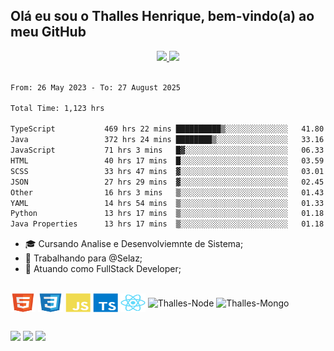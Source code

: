 ## Olá eu sou o Thalles Henrique, bem-vindo(a) ao meu GitHub

<div align="center">
  <a href="https://github.com/Thalles-HsA">
  <img height="180em" src="https://github-readme-stats.vercel.app/api?username=Thalles-HsA&show_icons=true&theme=radical&include_all_commits=true&count_private=true"/>
  <img height="180em" src="https://github-readme-stats.vercel.app/api/top-langs/?username=Thalles-HsA&exclude_repo=github-readme-stats,Pong,Freeway-JS&langs_count=5&theme=radical"/>
</div><br>
  
  <!--START_SECTION:waka-->

```txt
From: 26 May 2023 - To: 27 August 2025

Total Time: 1,123 hrs

TypeScript           469 hrs 22 mins ██████████▒░░░░░░░░░░░░░░   41.80 %
Java                 372 hrs 24 mins ████████▒░░░░░░░░░░░░░░░░   33.16 %
JavaScript           71 hrs 3 mins   █▓░░░░░░░░░░░░░░░░░░░░░░░   06.33 %
HTML                 40 hrs 17 mins  █░░░░░░░░░░░░░░░░░░░░░░░░   03.59 %
SCSS                 33 hrs 47 mins  ▓░░░░░░░░░░░░░░░░░░░░░░░░   03.01 %
JSON                 27 hrs 29 mins  ▓░░░░░░░░░░░░░░░░░░░░░░░░   02.45 %
Other                16 hrs 3 mins   ▒░░░░░░░░░░░░░░░░░░░░░░░░   01.43 %
YAML                 14 hrs 54 mins  ▒░░░░░░░░░░░░░░░░░░░░░░░░   01.33 %
Python               13 hrs 17 mins  ▒░░░░░░░░░░░░░░░░░░░░░░░░   01.18 %
Java Properties      13 hrs 17 mins  ▒░░░░░░░░░░░░░░░░░░░░░░░░   01.18 %
```

<!--END_SECTION:waka-->

  - 🎓 Cursando Analise e Desenvolviemnte de Sistema;
  - 🌱 Trabalhando para @Selaz;
  - 🎯 Atuando como FullStack Developer;
 
<div style="display: inline_block"><br>
  <img align="center" alt="Thalles-HTML" height="30" width="40" src="https://raw.githubusercontent.com/devicons/devicon/master/icons/html5/html5-original.svg">
  <img align="center" alt="Thalles-CSS" height="30" width="40" src="https://raw.githubusercontent.com/devicons/devicon/master/icons/css3/css3-original.svg">
  <img align="center" alt="Thalles-Js" height="30" width="40" src="https://raw.githubusercontent.com/devicons/devicon/master/icons/javascript/javascript-plain.svg">
  <img align="center" alt="Thalles-Ts" height="30" width="40" src="https://raw.githubusercontent.com/devicons/devicon/master/icons/typescript/typescript-plain.svg">
  <img align="center" alt="Thalles-React" height="30" width="40" src="https://raw.githubusercontent.com/devicons/devicon/master/icons/react/react-original.svg">
  <img align="center" alt="Thalles-Node" height="30" width="40" src="https://cdn.jsdelivr.net/gh/devicons/devicon/icons/nodejs/nodejs-original.svg" />
  <img align="center" alt="Thalles-Mongo" height="30" width="40" src="https://cdn.jsdelivr.net/gh/devicons/devicon/icons/mongodb/mongodb-original.svg" />
  
</div>

 ##
  
<div>
  <a href="https://www.linkedin.com/in/thalles-hsa" target="_blank"><img src="https://img.shields.io/badge/-LinkedIn-%230077B5?style=for-the-badge&logo=linkedin&logoColor=white" target="_blank"></a> 
  <a href="https://instagram.com/thalleshsa" target="_blank"><img src="https://img.shields.io/badge/-Instagram-%23E4405F?style=for-the-badge&logo=instagram&logoColor=white" target="_blank"></a>
  <a href = "mailto:thsa.henrique@gmail.com"><img src="https://img.shields.io/badge/-Gmail-%23333?style=for-the-badge&logo=gmail&logoColor=white" target="_blank"></a>
   
</div>
